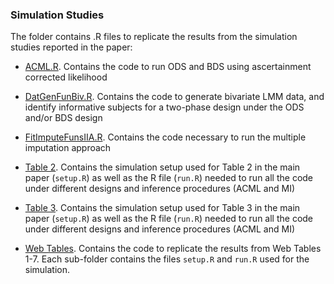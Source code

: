 ### Simulation Studies

The folder contains .R files to replicate the results from the simulation studies reported in the paper:

* [ACML.R](https://github.com/ChiaraDG/MultivariateODS_LMM/blob/main/Simulation%20Studies/ACML.R). Contains the code to run ODS and BDS using ascertainment corrected likelihood

* [DatGenFunBiv.R](https://github.com/ChiaraDG/MultivariateODS_LMM/blob/main/Simulation%20Studies/DatGenFunBiv.R). Contains the code to generate bivariate LMM data, and identify informative subjects for a two-phase design under the ODS and/or BDS design

* [FitImputeFunsIIA.R](https://github.com/ChiaraDG/MultivariateODS_LMM/blob/main/Simulation%20Studies/FitImputeFunsIIA.R). Contains the code necessary to run the multiple imputation approach

* [Table 2](https://github.com/ChiaraDG/MultivariateODS_LMM/tree/main/Simulation%20Studies/Table%202). Contains the simulation setup used for Table 2 in the main paper (`setup.R`) as well as the R file (`run.R`) needed to run all the code under different designs and inference procedures (ACML and MI)

* [Table 3](https://github.com/ChiaraDG/MultivariateODS_LMM/tree/main/Simulation%20Studies/Table%203). Contains the simulation setup used for Table 3 in the main paper (`setup.R`) as well as the R file (`run.R`) needed to run all the code under different designs and inference procedures (ACML and MI)

* [Web Tables](https://github.com/ChiaraDG/MultivariateODS_LMM/tree/main/Simulation%20Studies/Web%20Tables). Contains the code to replicate the results from Web Tables 1-7. Each sub-folder contains the files `setup.R` and `run.R` used for the simulation.
